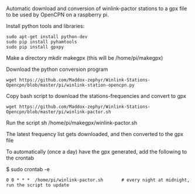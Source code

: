 Automatic download and conversion of winlink-pactor stations to a gpx file to be used by OpenCPN on a raspberry pi.

Install python tools and libraries:

	sudo apt-get install python-dev
	sudo pip install pyhamtools
	sudo pip install gpxpy

Make a directory
	mkdir makegpx		(this will be /home/pi/makegpx)

Download the python conversion program

	wget https://github.com/Maddox-zephyr/Winlink-Stations-Opencpn/blob/master/pi/winlink-station-opencpn.py

Copy bash script to download the stations-frequencies and convert to gpx

	wget https://github.com/Maddox-zephyr/Winlink-Stations-Opencpn/blob/master/pi/winlink-pactor.sh

Run the script
	sh /home/pi/makegpx/winlink-pactor.sh

The latest frequency list gets downloaded, and then converted to the gpx file

To automatically (once a day) have the gpx generated, add the following to the crontab

$ sudo crontab -e

	0 0 * * *  /home/pi/winlink-pactor.sh		# every night at midnight, run the script to update